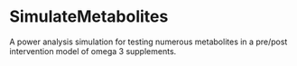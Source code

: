# SimulateMetabolites
A power analysis simulation for testing numerous metabolites in a pre/post intervention model of omega 3 supplements.
